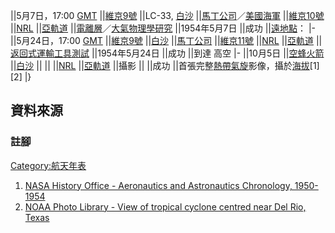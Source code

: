 ||<span id="5月"></span>5月7日，17:00 [GMT](https://zh.wikipedia.org/wiki/GMT "wikilink") ||[維京9號](https://zh.wikipedia.org/wiki/維京號火箭 "wikilink") ||LC-33, [白沙](https://zh.wikipedia.org/wiki/白沙導彈靶場 "wikilink") ||[馬丁公司](https://zh.wikipedia.org/wiki/格倫·L·馬丁公司 "wikilink")／[美國海軍](../Page/美國海軍.md "wikilink") ||[維京10號](https://zh.wikipedia.org/wiki/維京號火箭 "wikilink") ||[NRL](../Page/美國海軍研究實驗室.md "wikilink") ||[亞軌道](https://zh.wikipedia.org/wiki/亞軌道 "wikilink") ||[電離層](https://zh.wikipedia.org/wiki/電離層 "wikilink")／[大氣物理學研究](https://zh.wikipedia.org/wiki/大氣物理學 "wikilink") ||1954年5月7日 ||成功 ||[遠地點](https://zh.wikipedia.org/wiki/遠地點 "wikilink")： |- ||5月24日，17:00 [GMT](https://zh.wikipedia.org/wiki/GMT "wikilink") ||[維京9號](https://zh.wikipedia.org/wiki/維京號火箭 "wikilink") ||[白沙](https://zh.wikipedia.org/wiki/白沙導彈靶場 "wikilink") ||[馬丁公司](https://zh.wikipedia.org/wiki/格倫·L·馬丁公司 "wikilink") ||[維京11號](https://zh.wikipedia.org/wiki/維京號火箭 "wikilink") ||[NRL](../Page/美國海軍研究實驗室.md "wikilink") ||[亞軌道](https://zh.wikipedia.org/wiki/亞軌道 "wikilink") ||[返回式運輸工具測試](https://zh.wikipedia.org/wiki/返回式 "wikilink") ||1954年5月24日 ||成功 ||到達  高空 |- ||<span id="10月"></span>10月5日 ||[空蜂火箭](https://zh.wikipedia.org/wiki/空蜂火箭 "wikilink") ||[白沙](https://zh.wikipedia.org/wiki/白沙導彈靶場 "wikilink") || || ||[NRL](../Page/美國海軍研究實驗室.md "wikilink") ||[亞軌道](https://zh.wikipedia.org/wiki/亞軌道 "wikilink") ||攝影 || ||成功 ||首張完整[熱帶氣旋](../Page/熱帶氣旋.md "wikilink")影像，攝於[海拔](../Page/海拔.md "wikilink")\[1\]\[2\] |}

## 資料來源

### 註腳

[Category:航天年表](https://zh.wikipedia.org/wiki/Category:航天年表 "wikilink")

1.  [NASA History Office - Aeronautics and Astronautics Chronology, 1950-1954](http://www.hq.nasa.gov/office/pao/History/Timeline/1950-54.html)
2.  [NOAA Photo Library - View of tropical cyclone centred near Del Rio, Texas](http://www.photolib.noaa.gov/htmls/spac0032.htm)